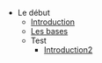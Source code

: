 * Le début
	* [Introduction](README.md)
	* [Les bases](test.md)
	* Test
		* [Introduction2](README.md)

